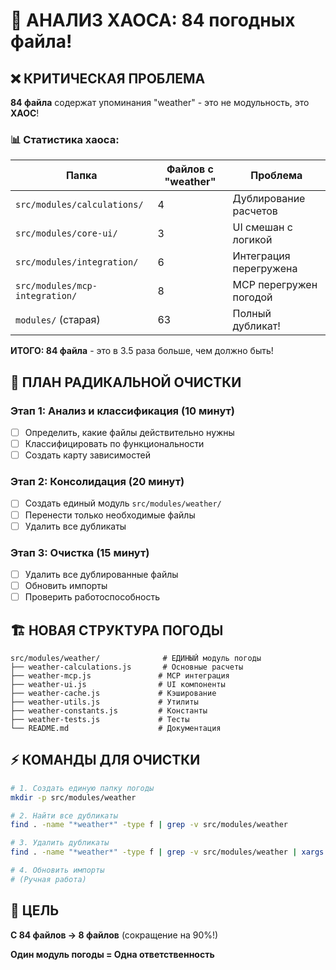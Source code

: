 # 🚨 АНАЛИЗ ХАОСА: 84 погодных файла!

## ❌ КРИТИЧЕСКАЯ ПРОБЛЕМА

**84 файла** содержат упоминания "weather" - это не модульность, это **ХАОС**!

### 📊 Статистика хаоса:

| Папка | Файлов с "weather" | Проблема |
|-------|-------------------|----------|
| `src/modules/calculations/` | 4 | Дублирование расчетов |
| `src/modules/core-ui/` | 3 | UI смешан с логикой |
| `src/modules/integration/` | 6 | Интеграция перегружена |
| `src/modules/mcp-integration/` | 8 | MCP перегружен погодой |
| `modules/` (старая) | 63 | Полный дубликат! |

**ИТОГО: 84 файла** - это в 3.5 раза больше, чем должно быть!

## 🎯 ПЛАН РАДИКАЛЬНОЙ ОЧИСТКИ

### Этап 1: Анализ и классификация (10 минут)
- [ ] Определить, какие файлы действительно нужны
- [ ] Классифицировать по функциональности
- [ ] Создать карту зависимостей

### Этап 2: Консолидация (20 минут)
- [ ] Создать единый модуль `src/modules/weather/`
- [ ] Перенести только необходимые файлы
- [ ] Удалить все дубликаты

### Этап 3: Очистка (15 минут)
- [ ] Удалить все дублированные файлы
- [ ] Обновить импорты
- [ ] Проверить работоспособность

## 🏗️ НОВАЯ СТРУКТУРА ПОГОДЫ

```
src/modules/weather/              # ЕДИНЫЙ модуль погоды
├── weather-calculations.js       # Основные расчеты
├── weather-mcp.js               # MCP интеграция
├── weather-ui.js                # UI компоненты
├── weather-cache.js             # Кэширование
├── weather-utils.js             # Утилиты
├── weather-constants.js         # Константы
├── weather-tests.js             # Тесты
└── README.md                    # Документация
```

## ⚡ КОМАНДЫ ДЛЯ ОЧИСТКИ

```bash
# 1. Создать единую папку погоды
mkdir -p src/modules/weather

# 2. Найти все дубликаты
find . -name "*weather*" -type f | grep -v src/modules/weather

# 3. Удалить дубликаты
find . -name "*weather*" -type f | grep -v src/modules/weather | xargs rm

# 4. Обновить импорты
# (Ручная работа)
```

## 🎯 ЦЕЛЬ

**С 84 файлов → 8 файлов** (сокращение на 90%!)

**Один модуль погоды = Одна ответственность**
